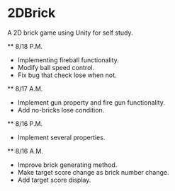 2DBrick
=======

A 2D brick game using Unity for self study.

** 8/18 P.M.
- Implementing fireball functionality.
- Modify ball speed control.
- Fix bug that check lose when not.

** 8/17 A.M.
- Implement gun property and fire gun functionality.
- Add no-bricks lose condition.

** 8/16 P.M.
- Implement several properties.

** 8/16 A.M.
- Improve brick generating method.
- Make target score change as brick number change.
- Add target score display.